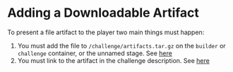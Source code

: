 # Adding a Downloadable Artifact

To present a file artifact to the player two main things must happen:

1. You must add the file to `/challenge/artifacts.tar.gz` on the `builder` or
   `challenge` container, or the unnamed stage. See
   [here](/example-problems/sanity-static-flag/Dockerfile#L17)
1. You must link to the artifact in the challenge description. See [here](/example-problems/sanity-static-flag/problem.md#L15)
